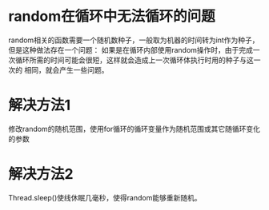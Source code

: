 # random在循环中无法循环的问题

random相关的函数需要一个随机数种子，一般取为机器的时间转为int作为种子，但是这种做法存在一个问题：
如果是在循环内部使用random操作时，由于完成一次循环所需的时间可能会很短，这样就会造成上一次循环体执行时用的种子与这一次的
相同，就会产生一些问题。
# 解决方法1

修改random的随机范围，使用for循环的循环变量作为随机范围或其它随循环变化的参数

# 解决方法2

Thread.sleep()使线休眠几毫秒，使得random能够重新随机。